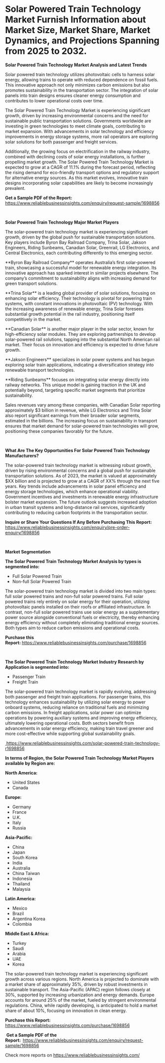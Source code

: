 <p><h1>Solar Powered Train Technology Market Furnish Information about Market Size, Market Share, Market Dynamics, and Projections Spanning from 2025 to 2032.</h1></p><p><strong>Solar Powered Train Technology Market Analysis and Latest Trends</strong></p>
<p><p>Solar powered train technology utilizes photovoltaic cells to harness solar energy, allowing trains to operate with reduced dependence on fossil fuels. This innovative approach not only minimizes carbon emissions but also promotes sustainability in the transportation sector. The integration of solar panels into train designs ensures cleaner energy consumption and contributes to lower operational costs over time.</p><p>The Solar Powered Train Technology Market is experiencing significant growth, driven by increasing environmental concerns and the need for sustainable public transportation solutions. Governments worldwide are investing in green technologies to meet climate goals, contributing to market expansion. With advancements in solar technology and efficiency improvements in energy storage systems, more rail operators are exploring solar solutions for both passenger and freight services.</p><p>Additionally, the growing focus on electrification in the railway industry, combined with declining costs of solar energy installations, is further propelling market growth. The Solar Powered Train Technology Market is expected to grow at a CAGR of 11.1% during the forecast period, reflecting the rising demand for eco-friendly transport options and regulatory support for alternative energy sources. As this market evolves, innovative train designs incorporating solar capabilities are likely to become increasingly prevalent.</p></p>
<p><strong>Get a Sample PDF of the Report:&nbsp;</strong> <a href="https://www.reliablebusinessinsights.com/enquiry/request-sample/1698856?utm_campaign=3567&utm_medium=2&utm_source=Github&utm_content=ia&utm_term=27032025&utm_id=solar-powered-train-technology">https://www.reliablebusinessinsights.com/enquiry/request-sample/1698856</a></p>
<p>&nbsp;</p>
<p><strong>Solar Powered Train Technology Major Market Players</strong></p>
<p><p>The solar-powered train technology market is experiencing significant growth, driven by the global push for sustainable transportation solutions. Key players include Byron Bay Railroad Company, Trina Solar, Jakson Engineers, Riding Sunbeams, Canadian Solar, Greenrail, LG Electronics, and Central Electronics, each contributing differently to this emerging sector.</p><p>**Byron Bay Railroad Company** operates Australia’s first solar-powered train, showcasing a successful model for renewable energy integration. Its innovative approach has sparked interest in similar projects elsewhere. The company’s commitment to sustainability aligns with increasing demand for green transport solutions.</p><p>**Trina Solar** is a leading global provider of solar solutions, focusing on enhancing solar efficiency. Their technology is pivotal for powering train systems, with constant innovations in photovoltaic (PV) technology. With the increasing awareness of renewable energy, Trina Solar foresees substantial growth potential in the rail industry, positioning itself competitively in the market.</p><p>**Canadian Solar** is another major player in the solar sector, known for high-efficiency solar modules. They are exploring partnerships to develop solar-powered rail solutions, tapping into the substantial North American rail market. Their focus on innovation and efficiency is expected to drive future growth.</p><p>**Jakson Engineers** specializes in solar power systems and has begun exploring solar train applications, indicating a diversification strategy into renewable transport technologies. </p><p>**Riding Sunbeams** focuses on integrating solar energy directly into railway networks. This unique model is gaining traction in the UK and potentially beyond, targeting specific market segments that prioritize sustainability.</p><p>Sales revenues vary among these companies, with Canadian Solar reporting approximately $3 billion in revenue, while LG Electronics and Trina Solar also report significant earnings from their broader solar segments, estimated in the billions. The increasing focus on sustainability in transport ensures that market demand for solar-powered train technologies will grow, positioning these companies favorably for the future.</p></p>
<p>&nbsp;</p>
<p><strong>What Are The Key Opportunities For Solar Powered Train Technology Manufacturers?</strong></p>
<p><p>The solar-powered train technology market is witnessing robust growth, driven by rising environmental concerns and a global push for sustainable transportation solutions. As of 2023, the market is valued at approximately $XX billion and is projected to grow at a CAGR of XX% through the next five years. Key trends include advancements in solar panel efficiency and energy storage technologies, which enhance operational viability. Government incentives and investments in renewable energy infrastructure bolster market expansion. The future outlook suggests increased adoption in urban transit systems and long-distance rail services, significantly contributing to reducing carbon footprints in the transportation sector.</p></p>
<p><strong>Inquire or Share Your Questions If Any Before Purchasing This Report:</strong> <a href="https://www.reliablebusinessinsights.com/enquiry/pre-order-enquiry/1698856?utm_campaign=3567&utm_medium=2&utm_source=Github&utm_content=ia&utm_term=27032025&utm_id=solar-powered-train-technology">https://www.reliablebusinessinsights.com/enquiry/pre-order-enquiry/1698856</a></p>
<p>&nbsp;</p>
<p><strong>Market Segmentation</strong></p>
<p><strong>The Solar Powered Train Technology Market Analysis by types is segmented into:</strong></p>
<p><ul><li>Full Solar Powered Train</li><li>Non-full Solar Powered Train</li></ul></p>
<p><p>The solar-powered train technology market is divided into two main types: full solar powered trains and non-full solar powered trains. Full solar powered trains rely entirely on solar energy for their operation, utilizing photovoltaic panels installed on their roofs or affiliated infrastructure. In contrast, non-full solar powered trains use solar energy as a supplementary power source alongside conventional fuels or electricity, thereby enhancing energy efficiency without completely eliminating traditional energy sources. Both types aim to reduce carbon emissions and operational costs.</p></p>
<p><strong>Purchase this Report:&nbsp;</strong><a href="https://www.reliablebusinessinsights.com/purchase/1698856?utm_campaign=3567&utm_medium=2&utm_source=Github&utm_content=ia&utm_term=27032025&utm_id=solar-powered-train-technology">https://www.reliablebusinessinsights.com/purchase/1698856</a></p>
<p>&nbsp;</p>
<p><strong>The Solar Powered Train Technology Market Industry Research by Application is segmented into:</strong></p>
<p><ul><li>Passenger Train</li><li>Freight Train</li></ul></p>
<p><p>The solar-powered train technology market is rapidly evolving, addressing both passenger and freight train applications. For passenger trains, this technology enhances sustainability by utilizing solar energy to power onboard systems, reducing reliance on traditional fuels and minimizing carbon emissions. In freight applications, solar power can optimize operations by powering auxiliary systems and improving energy efficiency, ultimately lowering operational costs. Both sectors benefit from advancements in solar energy efficiency, making train travel greener and more cost-effective while supporting global sustainability goals.</p></p>
<p><a href="https://www.reliablebusinessinsights.com/solar-powered-train-technology-r1698856?utm_campaign=3567&utm_medium=2&utm_source=Github&utm_content=ia&utm_term=27032025&utm_id=solar-powered-train-technology">&nbsp;https://www.reliablebusinessinsights.com/solar-powered-train-technology-r1698856</a></p>
<p><strong>In terms of Region, the Solar Powered Train Technology Market Players available by Region are:</strong></p>
<p>
    <p> <strong> North America: </strong>
        <ul>
            <li>United States</li>
            <li>Canada</li>
        </ul>
        </p> 
    <p> <strong> Europe: </strong>
        <ul>
            <li>Germany</li>
            <li>France</li>
            <li>U.K.</li>
            <li>Italy</li>
            <li>Russia</li>
        </ul>
        </p> 
    <p> <strong> Asia-Pacific: </strong>
        <ul>
            <li>China</li>
            <li>Japan</li>
            <li>South Korea</li>
            <li>India</li>
            <li>Australia</li>
            <li>China Taiwan</li>
            <li>Indonesia</li>
            <li>Thailand</li>
            <li>Malaysia</li>
        </ul>
        </p> 
    <p> <strong> Latin America: </strong>
        <ul>
            <li>Mexico</li>
            <li>Brazil</li>
            <li>Argentina Korea</li>
            <li>Colombia</li>
        </ul>
        </p> 
    <p> <strong> Middle East & Africa: </strong>
        <ul>
            <li>Turkey</li>
            <li>Saudi</li>
            <li>Arabia</li>
            <li>UAE</li>
            <li>Korea</li>
        </ul>
    </p>
    </p>
<p><p>The solar-powered train technology market is experiencing significant growth across various regions. North America is projected to dominate with a market share of approximately 35%, driven by robust investments in sustainable transport. The Asia-Pacific (APAC) region follows closely at 30%, supported by increasing urbanization and energy demands. Europe accounts for around 25% of the market, fueled by stringent environmental regulations. China, while rapidly developing, is anticipated to hold a market share of about 10%, focusing on innovation in clean energy.</p></p>
<p><strong>Purchase this Report: </strong><a href="https://www.reliablebusinessinsights.com/purchase/1698856?utm_campaign=3567&utm_medium=2&utm_source=Github&utm_content=ia&utm_term=27032025&utm_id=solar-powered-train-technology">https://www.reliablebusinessinsights.com/purchase/1698856</a></p>
<p>&nbsp;<strong>Get a Sample PDF of the Report:&nbsp;&nbsp;</strong><a href="https://www.reliablebusinessinsights.com/enquiry/request-sample/1698856?utm_campaign=3567&utm_medium=2&utm_source=Github&utm_content=ia&utm_term=27032025&utm_id=solar-powered-train-technology">https://www.reliablebusinessinsights.com/enquiry/request-sample/1698856</a></p>
<p><strong></strong></p>
<p>Check more reports on <a href="https://www.reliablebusinessinsights.com/?utm_campaign=3567&utm_medium=2&utm_source=Github&utm_content=ia&utm_term=27032025&utm_id=solar-powered-train-technology">https://www.reliablebusinessinsights.com/</a></p>